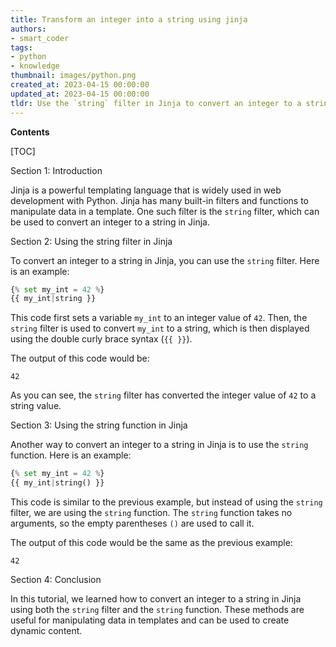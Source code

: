 ```yaml
---
title: Transform an integer into a string using jinja
authors:
- smart_coder
tags:
- python
- knowledge
thumbnail: images/python.png
created_at: 2023-04-15 00:00:00
updated_at: 2023-04-15 00:00:00
tldr: Use the `string` filter in Jinja to convert an integer to a string.
---
```


**Contents**

[TOC]

Section 1: Introduction

Jinja is a powerful templating language that is widely used in web development with Python. Jinja has many built-in filters and functions to manipulate data in a template. One such filter is the `string` filter, which can be used to convert an integer to a string in Jinja.

Section 2: Using the string filter in Jinja

To convert an integer to a string in Jinja, you can use the `string` filter. Here is an example:

```python
{% set my_int = 42 %}
{{ my_int|string }}
```

This code first sets a variable `my_int` to an integer value of `42`. Then, the `string` filter is used to convert `my_int` to a string, which is then displayed using the double curly brace syntax (`{{ }}`).

The output of this code would be:

```
42
```

As you can see, the `string` filter has converted the integer value of `42` to a string value.

Section 3: Using the string function in Jinja

Another way to convert an integer to a string in Jinja is to use the `string` function. Here is an example:

```python
{% set my_int = 42 %}
{{ my_int|string() }}
```

This code is similar to the previous example, but instead of using the `string` filter, we are using the `string` function. The `string` function takes no arguments, so the empty parentheses `()` are used to call it.

The output of this code would be the same as the previous example:

```
42
```

Section 4: Conclusion

In this tutorial, we learned how to convert an integer to a string in Jinja using both the `string` filter and the `string` function. These methods are useful for manipulating data in templates and can be used to create dynamic content.
